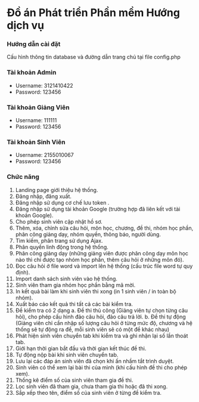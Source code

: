 # Đồ án Phát triển Phần mềm Hướng dịch vụ
### Hướng dẫn cài đặt

Cấu hình thông tin database và đường dẫn trang chủ tại file config.php

### Tài khoản Admin
- Username: 3121410422
- Password: 123456

### Tài khoản Giảng Viên
- Username: 111111
- Password: 123456

### Tài khoản Sinh Viên
- Username: 2155010067
- Password: 123456

### Chức năng
1. Landing page giới thiệu hệ thống.
2. Đăng nhập, đăng xuất.
3. Đăng nhập sử dụng cơ chế lưu token .
4. Đăng nhập sử dụng tài khoản Google (trường hợp đã liên kết với tài khoản Google).
5. Cho phép sinh viên cập nhật hồ sơ.
6. Thêm, xóa, chỉnh sửa câu hỏi, môn học, chương, đề thi, nhóm học phần, phân công giảng dạy, nhóm quyền, thông báo, người dùng.
7. Tìm kiếm, phân trang sử dụng Ajax.
8. Phân quyền linh động trong hệ thống.
9. Phân công giảng dạy (những giảng viên được phân công dạy môn học nào thì chỉ được tạo nhóm học phần, thêm câu hỏi ở những môn đó).
10. Đọc câu hỏi ở file word và import lên hệ thống (cấu trúc file word tự quy định).
11. Import danh sách sinh viên vào hệ thống.
12. Sinh viên tham gia nhóm học phần bằng mã mời.
13. In kết quả bài làm khi sinh viên thi xong (in 1 sinh viên / in toàn bộ nhóm).
14. Xuất báo cáo kết quả thi tất cả các bài kiểm tra.
15. Đề kiểm tra có 2 dạng
a. Đề thi thủ công (Giảng viên tự chọn từng câu hỏi), cho phép cấu hình đảo câu hỏi, đảo câu trả lời.
b. Đề thi tự động (Giảng viên chỉ cần nhập số lượng câu hỏi ở từng mức độ, chương và hệ thống sẽ tự động ra đề, mỗi sinh viên sẽ có một đề khác nhau)
16. Phát hiện sinh viên chuyển tab khi kiểm tra và ghi nhận lại số lần thoát tab.
17. Giới hạn thời gian bắt đầu và thời gian kết thúc đề thi.
18. Tự động nộp bài khi sinh viên chuyển tab.
19. Lưu lại các đáp án sinh viên đã chọn khi ấn nhầm tắt trình duyệt.
20. Sinh viên có thể xem lại bài thi của mình (khi cấu hình đề thi cho phép xem).
21. Thống kê điểm số của sinh viên tham gia đề thi.
22. Lọc sinh viên đã tham gia, chưa tham gia thi hoặc đã thi xong.
23. Sắp xếp theo tên, điểm số của sinh viên ở từng đề kiểm tra.